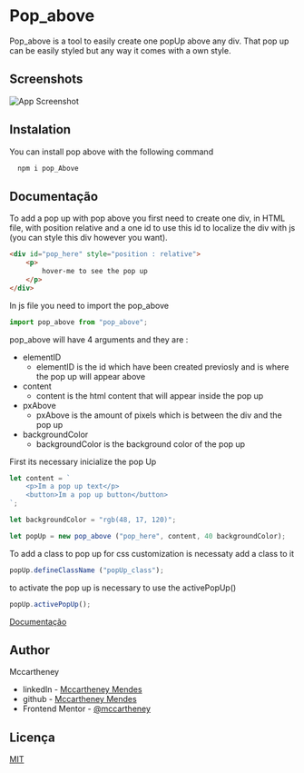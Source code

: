 # Pop_above

Pop_above is a tool to easily create one popUp above any div.
That pop up can be easily styled but any way it comes with a own style.


## Screenshots

![App Screenshot](https://via.placeholder.com/468x300?text=App+Screenshot+Here)


## Instalation

You can install pop above with the following command

```bash
  npm i pop_Above
```
    
## Documentação

To add a pop up with pop above you first need to create one div, in HTML file, with position relative and a one id to use this id to localize the div with js (you can style this div however you want).

```html
<div id="pop_here" style="position : relative"> 
    <p> 
        hover-me to see the pop up
    </p>
</div>
```

In js file you need to import the pop_above 

```js
import pop_above from "pop_above";
```
pop_above will have 4 arguments and they are :
- elementID
    - elementID is the id which have been created previosly and is where the pop up will appear above
- content 
    - content is the html content that will appear inside the pop up
- pxAbove
    - pxAbove is the amount of pixels which is between the div and the pop up
- backgroundColor
    - backgroundColor is the background color of the pop up


First its necessary inicialize the pop Up
```js
let content = `
    <p>Im a pop up text</p>
    <button>Im a pop up button</button>
`;

let backgroundColor = "rgb(48, 17, 120)";

let popUp = new pop_above ("pop_here", content, 40 backgroundColor);
```

To add a class to pop up for css customization is necessaty add a class to it
```js
popUp.defineClassName ("popUp_class");
```

to activate the pop up is necessary to use the activePopUp()

```js
popUp.activePopUp();
```



[Documentação](https://link-da-documentação)


## Author

Mccartheney 

- linkedIn - [Mccartheney Mendes](https://www.linkedin.com/in/mccartheney-mendes-892709292/)
- github - [Mccartheney Mendes](https://github.com/mccartheney)
- Frontend Mentor - [@mccartheney](https://www.frontendmentor.io/profile/mccartheney)


## Licença

[MIT](https://choosealicense.com/licenses/mit/)